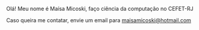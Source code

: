 Olá! Meu nome é Maísa Micoski, faço ciência da computação no CEFET-RJ

Caso queira me contatar, envie um email para maisamicoski@hotmail.com

